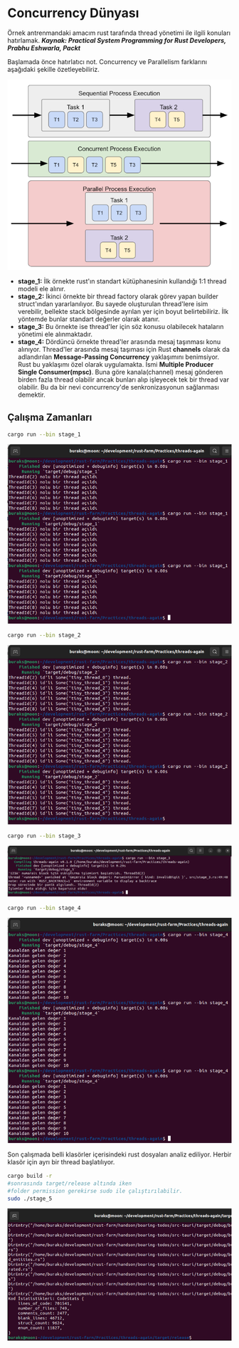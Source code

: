 # Concurrency Dünyası

Örnek antrenmandaki amacım rust tarafında thread yönetimi ile ilgili konuları hatırlamak. _**Kaynak: Practical System Programming for Rust Developers, Prabhu Eshwarla, Packt**_

Başlamada önce hatırlatıcı not. Concurrency ve Parallelism farklarını aşağıdaki şekille özetleyebiliriz.

![../images/threading_again_01.png](../images/threading_again_01.png)

- **stage_1:** İlk örnekte rust'ın standart kütüphanesinin kullandığı 1:1 thread modeli ele alınır.
- **stage_2:** İkinci örnekte bir thread factory olarak görev yapan builder struct'ından yararlanılıyor. Bu sayede oluşturulan thread'lere isim verebilir, bellekte stack bölgesinde ayrılan yer için boyut belirtebiliriz. İlk yöntemde bunlar standart değerler olarak atanır.
- **stage_3:** Bu örnekte ise thread'ler için söz konusu olabilecek hataların yönetimi ele alınmaktadır.
- **stage_4:** Dördüncü örnekte thread'ler arasında mesaj taşınması konu alınıyor. Thread'ler arasında mesaj taşıması için Rust **channels** olarak da adlandırılan **Message-Passing Concurrency** yaklaşımını benimsiyor. Rust bu yaklaşımı özel olarak uygulamakta. İsmi **Multiple Producer Single Consumer(mpsc)**. Buna göre kanala(channel) mesaj gönderen birden fazla thread olabilir ancak bunları alıp işleyecek tek bir thread var olabilir. Bu da bir nevi concurrency'de senkronizasyonun sağlanması demektir.  

## Çalışma Zamanları

```bash
cargo run --bin stage_1
```

![../images/threading_again_02.png](../images/threading_again_02.png)

```bash
cargo run --bin stage_2
```

![../images/threading_again_03.png](../images/threading_again_03.png)

```bash
cargo run --bin stage_3
```

![../images/threading_again_04.png](../images/threading_again_04.png)

```bash
cargo run --bin stage_4
```

![../images/threading_again_05.png](../images/threading_again_05.png)

Son çalışmada belli klasörler içerisindeki rust dosyaları analiz ediliyor. Herbir klasör için ayrı bir thread başlatılıyor.

```bash
cargo build -r
#sonrasında target/release altında iken
#folder permission gerekirse sudo ile çalıştırılabilir.
sudo ./stage_5
```

![../images/threading_again_06.png](../images/threading_again_06.png)
